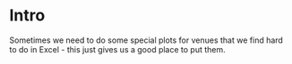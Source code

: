 # Intro

Sometimes we need to do some special plots for venues that we find hard to do in Excel - this just gives us a good place to put them.
